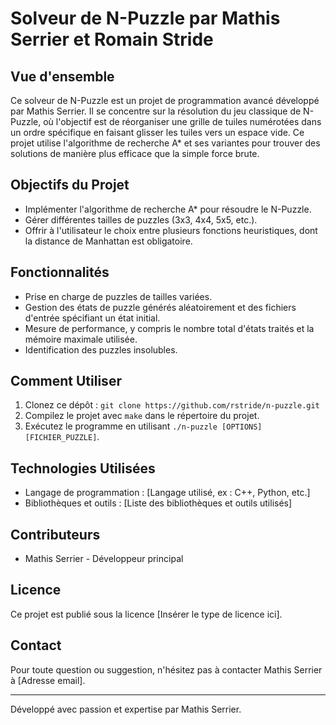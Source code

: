 # Solveur de N-Puzzle par Mathis Serrier et Romain Stride

## Vue d'ensemble
Ce solveur de N-Puzzle est un projet de programmation avancé développé par Mathis Serrier. Il se concentre sur la résolution du jeu classique de N-Puzzle, où l'objectif est de réorganiser une grille de tuiles numérotées dans un ordre spécifique en faisant glisser les tuiles vers un espace vide. Ce projet utilise l'algorithme de recherche A* et ses variantes pour trouver des solutions de manière plus efficace que la simple force brute.

## Objectifs du Projet
- Implémenter l'algorithme de recherche A* pour résoudre le N-Puzzle.
- Gérer différentes tailles de puzzles (3x3, 4x4, 5x5, etc.).
- Offrir à l'utilisateur le choix entre plusieurs fonctions heuristiques, dont la distance de Manhattan est obligatoire.

## Fonctionnalités
- Prise en charge de puzzles de tailles variées.
- Gestion des états de puzzle générés aléatoirement et des fichiers d'entrée spécifiant un état initial.
- Mesure de performance, y compris le nombre total d'états traités et la mémoire maximale utilisée.
- Identification des puzzles insolubles.

## Comment Utiliser
1. Clonez ce dépôt : `git clone https://github.com/rstride/n-puzzle.git`
2. Compilez le projet avec `make` dans le répertoire du projet.
3. Exécutez le programme en utilisant `./n-puzzle [OPTIONS] [FICHIER_PUZZLE]`.

## Technologies Utilisées
- Langage de programmation : [Langage utilisé, ex : C++, Python, etc.]
- Bibliothèques et outils : [Liste des bibliothèques et outils utilisés]

## Contributeurs
- Mathis Serrier - Développeur principal

## Licence
Ce projet est publié sous la licence [Insérer le type de licence ici].

## Contact
Pour toute question ou suggestion, n'hésitez pas à contacter Mathis Serrier à [Adresse email].

---
Développé avec passion et expertise par Mathis Serrier.
